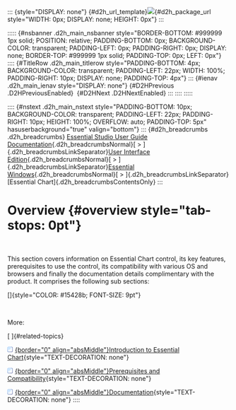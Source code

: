 ::: {style="DISPLAY: none"}
[](ms-xhelp:///?Id=d2h_url_template){#d2h_url_template}![](!package_url!){#d2h_package_url style="WIDTH: 0px; DISPLAY: none; HEIGHT: 0px"}
:::

::::: {#nsbanner .d2h_main_nsbanner style="BORDER-BOTTOM: #999999 1px solid; POSITION: relative; PADDING-BOTTOM: 0px; BACKGROUND-COLOR: transparent; PADDING-LEFT: 0px; PADDING-RIGHT: 0px; DISPLAY: none; BORDER-TOP: #999999 1px solid; PADDING-TOP: 0px; LEFT: 0px"}
:::: {#TitleRow .d2h_main_titlerow style="PADDING-BOTTOM: 4px; BACKGROUND-COLOR: transparent; PADDING-LEFT: 22px; WIDTH: 100%; PADDING-RIGHT: 10px; DISPLAY: none; PADDING-TOP: 4px"}
::: {#ienav .d2h_main_ienav style="DISPLAY: none"}
[](ms-xhelp:///?Id=1bdc0ce4-90ca-4b70-aaa3-0c4eb80f5e22){#D2HPrevious .D2HPreviousEnabled}  [](ms-xhelp:///?Id=a4138ec9-49a0-47c3-8542-021a2ed182d2){#D2HNext .D2HNextEnabled}
:::
::::
:::::

:::: {#nstext .d2h_main_nstext style="PADDING-BOTTOM: 10px; BACKGROUND-COLOR: transparent; PADDING-LEFT: 22px; PADDING-RIGHT: 10px; HEIGHT: 100%; OVERFLOW: auto; PADDING-TOP: 5px" hasuserbackground="true" valign="bottom"}
::: {#d2h_breadcrumbs .d2h_breadcrumbs}
[Essential Studio User Guide Documentation](ms-xhelp:///?Id=12457748-09e3-4d74-a240-8e049cedf030){.d2h_breadcrumbsNormal}[ \> ]{.d2h_breadcrumbsLinkSeparator}[User Interface Edition](ms-xhelp:///?Id=c29296b7-531c-413b-a0ec-488ca1f7f669){.d2h_breadcrumbsNormal}[ \> ]{.d2h_breadcrumbsLinkSeparator}[Essential Windows](ms-xhelp:///?Id=e60759d8-47a4-4570-9d7a-16a68d63f2ea){.d2h_breadcrumbsNormal}[ \> ]{.d2h_breadcrumbsLinkSeparator}[Essential Chart]{.d2h_breadcrumbsContentsOnly}
:::

# Overview {#overview style="tab-stops: 0pt"}

 

This section covers information on Essential Chart control, its key features, prerequisites to use the control, its compatibility with various OS and browsers and finally the documentation details complimentary with the product. It comprises the following sub sections:

[]{style="COLOR: #15428b; FONT-SIZE: 9pt"} 

 

More:

[ ]{#related-topics}

[![](button.gif){border="0" align="absMiddle"}Introduction to Essential Chart](ms-xhelp:///?Id=a4138ec9-49a0-47c3-8542-021a2ed182d2){style="TEXT-DECORATION: none"}

[![](button.gif){border="0" align="absMiddle"}Prerequisites and Compatibility](ms-xhelp:///?Id=1c71c594-27d2-4d3a-b043-ab4504ac73ef){style="TEXT-DECORATION: none"}

[![](button.gif){border="0" align="absMiddle"}Documentation](ms-xhelp:///?Id=d86912cb-3d2d-4121-bf77-7607e15977f1){style="TEXT-DECORATION: none"}
::::
